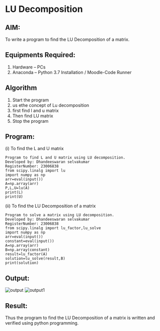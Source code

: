 # LU Decomposition 

## AIM:
To write a program to find the LU Decomposition of a matrix.

## Equipments Required:
1. Hardware – PCs
2. Anaconda – Python 3.7 Installation / Moodle-Code Runner

## Algorithm
1. Start the program
2. us ethe concept of Lu decomposition
3. first find l and u matrix
4. Then find LU matrix
5. Stop the program
   

## Program:
(i) To find the L and U matrix
```
Program to find L and U matrix using LU decomposition.
Developed by: Dhandeeswaran selvakumar
RegisterNumber: 23006838
from scipy.linalg import lu
import numpy as np
arr=eval(input())
A=np.array(arr)
P,L,U=lu(A)
print(L)
print(U)

```
(ii) To find the LU Decomposition of a matrix
```
Program to solve a matrix using LU decomposition.
Developed by: Dhandeeswaran selvakumar
RegisterNumber: 23006838
from scipy.linalg import lu_factor,lu_solve
import numpy as np
arr=eval(input())
constant=eval(input())
A=np.array(arr)
B=np.array(constant)
result=lu_factor(A)
solution=lu_solve(result,B)
print(solution)

```

## Output:
![output](https://github.com/dhandeeswaran2005/LU-Decomposition/assets/147139188/ca346b01-a199-4667-ba9f-8fabda8de95e)
![output1](https://github.com/dhandeeswaran2005/LU-Decomposition/assets/147139188/f95ae919-a0dc-40db-952d-464c7044234f)



## Result:
Thus the program to find the LU Decomposition of a matrix is written and verified using python programming.

